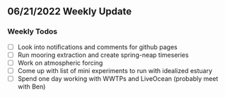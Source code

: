 ## 06/21/2022 Weekly Update

### Weekly Todos
- [ ] Look into notifications and comments for github pages
- [ ] Run mooring extraction and create spring-neap timeseries
- [ ] Work on atmospheric forcing
- [ ] Come up with list of mini experiments to run with idealized estuary
- [ ] Spend one day working with WWTPs and LiveOcean (probably meet with Ben)